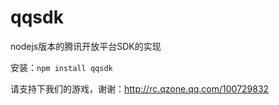 qqsdk
=====

nodejs版本的腾讯开放平台SDK的实现

安装：`npm install qqsdk`

请支持下我们的游戏，谢谢：http://rc.qzone.qq.com/100729832